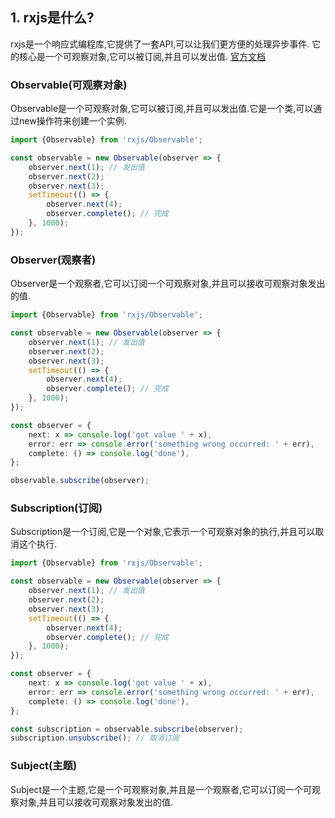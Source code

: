 ## 1. rxjs是什么?

rxjs是一个响应式编程库,它提供了一套API,可以让我们更方便的处理异步事件.
它的核心是一个可观察对象,它可以被订阅,并且可以发出值.
[官方文档](https://rxjs-dev.firebaseapp.com/)

### Observable(可观察对象)

Observable是一个可观察对象,它可以被订阅,并且可以发出值.它是一个类,可以通过new操作符来创建一个实例.

```ts
import {Observable} from 'rxjs/Observable';

const observable = new Observable(observer => {
    observer.next(1); // 发出值
    observer.next(2);
    observer.next(3);
    setTimeout(() => {
        observer.next(4);
        observer.complete(); // 完成
    }, 1000);
});
```

### Observer(观察者)

Observer是一个观察者,它可以订阅一个可观察对象,并且可以接收可观察对象发出的值.

```ts
import {Observable} from 'rxjs/Observable';

const observable = new Observable(observer => {
    observer.next(1); // 发出值
    observer.next(2);
    observer.next(3);
    setTimeout(() => {
        observer.next(4);
        observer.complete(); // 完成
    }, 1000);
});

const observer = {
    next: x => console.log('got value ' + x),
    error: err => console.error('something wrong occurred: ' + err),
    complete: () => console.log('done'),
};

observable.subscribe(observer);
```

### Subscription(订阅)

Subscription是一个订阅,它是一个对象,它表示一个可观察对象的执行,并且可以取消这个执行.

```ts
import {Observable} from 'rxjs/Observable';

const observable = new Observable(observer => {
    observer.next(1); // 发出值
    observer.next(2);
    observer.next(3);
    setTimeout(() => {
        observer.next(4);
        observer.complete(); // 完成
    }, 1000);
});

const observer = {
    next: x => console.log('got value ' + x),
    error: err => console.error('something wrong occurred: ' + err),
    complete: () => console.log('done'),
};

const subscription = observable.subscribe(observer);
subscription.unsubscribe(); // 取消订阅
```

### Subject(主题)

Subject是一个主题,它是一个可观察对象,并且是一个观察者,它可以订阅一个可观察对象,并且可以接收可观察对象发出的值.


